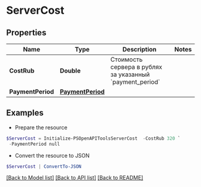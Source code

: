 # ServerCost
## Properties

Name | Type | Description | Notes
------------ | ------------- | ------------- | -------------
**CostRub** | **Double** | Стоимость сервера в рублях за указанный &#x60;payment_period&#x60; | 
**PaymentPeriod** | [**PaymentPeriod**](PaymentPeriod.md) |  | 

## Examples

- Prepare the resource
```powershell
$ServerCost = Initialize-PSOpenAPIToolsServerCost  -CostRub 320 `
 -PaymentPeriod null
```

- Convert the resource to JSON
```powershell
$ServerCost | ConvertTo-JSON
```

[[Back to Model list]](../README.md#documentation-for-models) [[Back to API list]](../README.md#documentation-for-api-endpoints) [[Back to README]](../README.md)

